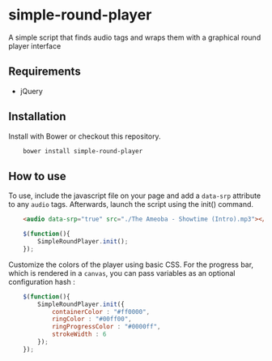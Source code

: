 simple-round-player
===================

A simple script that finds audio tags and wraps them with a graphical round player interface

## Requirements
 * jQuery


## Installation

Install with Bower or checkout this repository.

```sh
    bower install simple-round-player
```
## How to use

To use, include the javascript file on your page and add a <code>data-srp</code> attribute to any <code>audio</code> tags. Afterwards, launch the script using the init() command.

```html
    <audio data-srp="true" src="./The Ameoba - Showtime (Intro).mp3"></audio>
```

```js
    $(function(){
        SimpleRoundPlayer.init();
    });
```

Customize the colors of the player using basic CSS. For the progress bar, which is rendered in a <code>canvas</code>, you can pass variables as an optional configuration hash :

```js
    $(function(){
        SimpleRoundPlayer.init({
            containerColor : "#ff0000",
            ringColor : "#00ff00",
            ringProgressColor : "#0000ff",
            strokeWidth : 6
        });
    });
```
